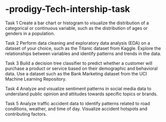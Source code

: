 # -prodigy-Tech-intership-task

Task 1
Create a bar chart or histogram to visualize the distribution of a categorical or continuous variable, such as the distribution of ages or genders in a population.

Task 2
Perform data cleaning and exploratory data analysis (EDA) on a dataset of your choice, such as the Titanic dataset from Kaggle. Explore the relationships between variables and identify patterns and trends in the data.

Task 3
Build a decision tree classifier to predict whether a customer will purchase a product or service based on their demographic and behavioral data. Use a dataset such as the Bank Marketing dataset from the UCI Machine Learning Repository.

Task 4
Analyze and visualize sentiment patterns in social media data to understand public opinion and attitudes towards specific topics or brands.

Task 5
Analyze traffic accident data to identify patterns related to road conditions, weather, and time of day. Visualize accident hotspots and contributing factors.


